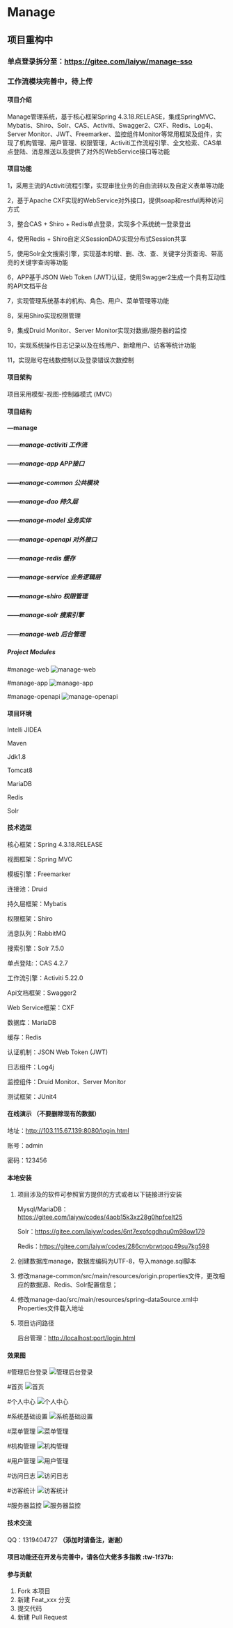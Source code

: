 # Manage

## 项目重构中
### 单点登录拆分至：https://gitee.com/laiyw/manage-sso
### 工作流模块完善中，待上传

#### 项目介绍
Manage管理系统，基于核心框架Spring 4.3.18.RELEASE，集成SpringMVC、Mybatis、Shiro、Solr、CAS、Activiti、Swagger2、CXF、Redis、Log4j、Server Monitor、JWT、Freemarker、监控组件Monitor等常用框架及组件，实现了机构管理、用户管理、权限管理，Activiti工作流程引擎、全文检索、CAS单点登陆、消息推送以及提供了对外的WebService接口等功能

#### 项目功能
1，采用主流的Activiti流程引擎，实现审批业务的自由流转以及自定义表单等功能

2，基于Apache CXF实现的WebService对外接口，提供soap和restful两种访问方式

3，整合CAS + Shiro + Redis单点登录，实现多个系统统一登录登出

4，使用Redis + Shiro自定义SessionDAO实现分布式Session共享

5，使用Solr全文搜索引擎，实现基本的增、删、改、查、关键字分页查询、带高亮的关键字查询等功能

6，APP基于JSON Web Token (JWT)认证，使用Swagger2生成一个具有互动性的API文档平台

7，实现管理系统基本的机构、角色、用户、菜单管理等功能

8，采用Shiro实现权限管理

9，集成Druid Monitor、Server Monitor实现对数据/服务器的监控

10，实现系统操作日志记录以及在线用户、新增用户、访客等统计功能

11，实现账号在线数控制以及登录错误次数控制

#### 项目架构
项目采用模型-视图-控制器模式 (MVC)

#### 项目结构
#### —manage
##### ——manage-activiti    工作流
##### ——manage-app    APP接口
##### ——manage-common    公共模块
##### ——manage-dao    持久层
##### ——manage-model    业务实体
##### ——manage-openapi    对外接口
##### ——manage-redis    缓存
##### ——manage-service    业务逻辑层
##### ——manage-shiro    权限管理
##### ——manage-solr    搜索引擎
##### ——manage-web    后台管理

##### Project Modules
#manage-web
![manage-web](https://images.gitee.com/uploads/images/2018/1026/152450_460b3e41_1486552.png "Module 'manage-web'.png")

#manage-app
![manage-app](https://images.gitee.com/uploads/images/2018/1026/153210_e0eb38c8_1486552.png "Module 'manage-app'.png")

#manage-openapi
![manage-openapi](https://images.gitee.com/uploads/images/2018/1026/153946_d15e3b78_1486552.png "Module 'manage-openapi'.png")

#### 项目环境
Intelli JIDEA

Maven

Jdk1.8

Tomcat8

MariaDB

Redis

Solr

#### 技术选型

核心框架：Spring 4.3.18.RELEASE 

视图框架：Spring MVC

模板引擎：Freemarker

连接池：Druid

持久层框架：Mybatis

权限框架：Shiro

消息队列：RabbitMQ

搜索引擎：Solr 7.5.0

单点登陆:：CAS 4.2.7

工作流引擎：Activiti 5.22.0

Api文档框架：Swagger2

Web Service框架：CXF

数据库：MariaDB

缓存：Redis

认证机制：JSON Web Token (JWT)

日志组件：Log4j

监控组件：Druid Monitor、Server Monitor

测试框架：JUnit4

#### 在线演示 **（不要删除现有的数据）** 
地址：http://103.115.67.139:8080/login.html

账号：admin

密码：123456

#### 本地安装
1. 项目涉及的软件可参照官方提供的方式或者以下链接进行安装

    Mysql/MariaDB：https://gitee.com/laiyw/codes/4aob15k3xz28g0hpfcelt25
    
    Solr：https://gitee.com/laiyw/codes/6nt7expfcgdhqu0m98ow179
    
    Redis：https://gitee.com/laiyw/codes/286cnvbrwtqop49su7kg598
    
2. 创建数据库manage，数据库编码为UTF-8，导入manage.sql脚本

3. 修改manage-common/src/main/resources/origin.properties文件，更改相应的数据源、Redis、Solr配置信息；

4. 修改manage-dao/src/main/resources/spring-dataSource.xml中Properties文件载入地址

5. 项目访问路径

    后台管理：[http://localhost:port/login.html](http://)

#### 效果图
#管理后台登录
![管理后台登录](https://images.gitee.com/uploads/images/2018/1101/141049_60c7bc9b_1486552.png "管理后台登录.png")

#首页
![首页](https://images.gitee.com/uploads/images/2018/1206/190037_dedfb0d3_1486552.png "首页.png")

#个人中心
![个人中心](https://images.gitee.com/uploads/images/2018/1203/173018_5aa0bda4_1486552.png "个人中心.png")

#系统基础设置
![系统基础设置](https://images.gitee.com/uploads/images/2018/1107/133749_c24d6144_1486552.png "系统基础设置.png")

#菜单管理
![菜单管理](https://images.gitee.com/uploads/images/2018/1127/150335_3d2092c8_1486552.png "菜单管理.png")

#机构管理
![机构管理](https://images.gitee.com/uploads/images/2018/1206/190217_39693dfd_1486552.png "机构管理.png")

#用户管理
![用户管理](https://images.gitee.com/uploads/images/2018/1203/173310_8886a5a4_1486552.png "用户管理.png")

#访问日志
![访问日志](https://images.gitee.com/uploads/images/2018/1112/135158_28aa27bb_1486552.png "访问日志.png")

#访客统计
![访客统计](https://images.gitee.com/uploads/images/2018/1112/135318_a023a8c6_1486552.png "访客统计.png")

#服务器监控
![服务器监控](https://images.gitee.com/uploads/images/2018/1101/144432_1406888d_1486552.png "服务器监控.png")

#### 技术交流
QQ：1319404727  **（添加时请备注，谢谢）** 



#### 项目功能还在开发与完善中，请各位大佬多多指教 :tw-1f37b:

#### 参与贡献

1. Fork 本项目
2. 新建 Feat_xxx 分支
3. 提交代码
4. 新建 Pull Request